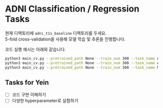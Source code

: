 # ADNI Classification / Regression Tasks

현재 디렉토리에 `adni_t1s_baseline` 디렉토리를 두세요.  
5-fold cross-validation을 사용해 모델 학습 및 추론을 진행합니다.

코드 실행 예시는 아래와 같습니다.
```bash
python3 main_cv.py --pretrained_path None --train_num 300 --task_name AD/CN --layer_control tune_all --random_seed 0
python3 main_cv.py --pretrained_path None --train_num 300 --task_name AD/MCI --layer_control tune_all --random_seed 0
python3 main_cv.py --pretrained_path None --train_num 300 --task_name MCI/CN --layer_control tune_all --random_seed 0
```

## Tasks for Yein
- [ ] 코드 구현 이해하기
- [ ] 다양한 hyperparameter로 실험하기

